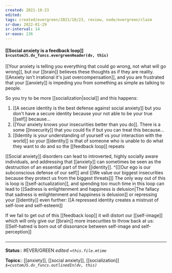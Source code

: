 ```yaml
---
created: 2021-10-23
edited: 
tags: created/evergreen/2021/10/23, review, node/evergreen/claim
sr-due: 2022-01-29
sr-interval: 14
sr-ease: 136
---
```


#### [[Social anxiety is a feedback loop]] `$=customJS.dv_funcs.evergreenHeader(dv, this)`

[[Your anxiety is telling you everything that could go wrong, not what will go wrong]],
but our [[brain]] believes these thoughts as if they are reality. 
[[Anxiety isn't irrational it's just overcompensation]], and you are frustrated that your [[anxiety]] is impeding you from something as simple as talking to people.

So you try to be more [[socialization|social]] and this happens:
1. [[A secure identity is the best defense against social anxiety]] but you don't have a secure identity because your not able to be your true [[self]] because...
2. [[Your anxiety knows your insecurities better than you do]]. There is a some [[insecurity]] that you could fix if but you can treat this because... 
3. [[Identity is your understanding of yourself vs your interaction with the world]] so your [[identity]] is that of someone who is unable to do what they want to do and so the [[feedback loop]] repeats

[[Social anxiety]] disorders can lead to introverted, highly socially aware individuals, and addressing that [[anxiety]] can sometimes be seen as the destruction of an essential part of their [[identity]].
^[[[Our ego is our subconscious defense of our self]] and [[We value our biggest insecurities because they protect us from the biggest threats]]]
The only way out of this is loop is [[self-actualization]], and spending too much time in this loop can lead to [[Sadness is enlightenment and happiness is delusion|The fallacy that sadness is enlightenment and happiness is delusion]] or repressing your [[identity]] even further: [[A repressed identity creates a mistrust of self-love and self-esteem]]

If we fail to get out of this [[feedback loop]] it will distort our [[self-image]] which will only give our [[brain]] more insecurities to throw back at us: [[Self-hatred is born out of dissonance between self-image and self-perception]]
### <hr class="footnote"/>

**Status**:: #EVER/GREEN 
*edited `=this.file.mtime`*

**Topics**:: [[anxiety]], [[social anxiety]], [[socialization]]
*`$=customJS.dv_funcs.outlinedIn(dv, this)`*
